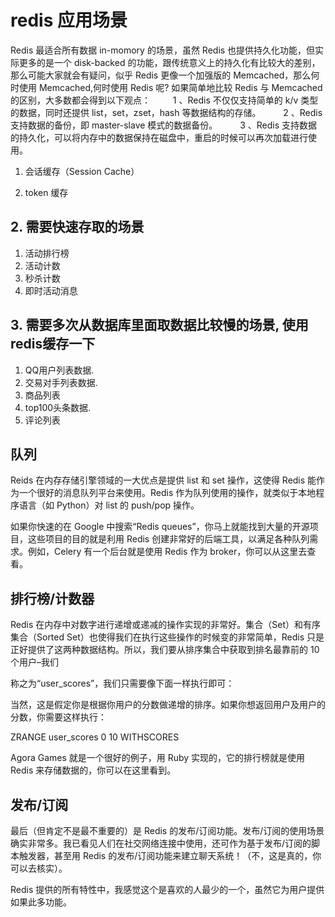 # redis 应用场景

Redis 最适合所有数据 in-momory 的场景，虽然 Redis 也提供持久化功能，但实际更多的是一个 disk-backed 的功能，跟传统意义上的持久化有比较大的差别，那么可能大家就会有疑问，似乎 Redis 更像一个加强版的 Memcached，那么何时使用 Memcached,何时使用 Redis 呢?
如果简单地比较 Redis 与 Memcached 的区别，大多数都会得到以下观点：
　　 1 、Redis 不仅仅支持简单的 k/v 类型的数据，同时还提供 list，set，zset，hash 等数据结构的存储。
　　 2 、Redis 支持数据的备份，即 master-slave 模式的数据备份。
　　 3 、Redis 支持数据的持久化，可以将内存中的数据保持在磁盘中，重启的时候可以再次加载进行使用。

1. 会话缓存（Session Cache）
   
2. token 缓存

## 2. 需要快速存取的场景

1. 活动排行榜
2. 活动计数
3. 秒杀计数
4. 即时活动消息

## 3. 需要多次从数据库里面取数据比较慢的场景, 使用redis缓存一下

1. QQ用户列表数据.
2. 交易对手列表数据.
3. 商品列表
4. top100头条数据.
5. 评论列表

## 队列

   Reids 在内存存储引擎领域的一大优点是提供 list 和 set 操作，这使得 Redis 能作为一个很好的消息队列平台来使用。Redis 作为队列使用的操作，就类似于本地程序语言（如 Python）对 list 的 push/pop 操作。

   如果你快速的在 Google 中搜索“Redis queues”，你马上就能找到大量的开源项目，这些项目的目的就是利用 Redis 创建非常好的后端工具，以满足各种队列需求。例如，Celery 有一个后台就是使用 Redis 作为 broker，你可以从这里去查看。

## 排行榜/计数器

   Redis 在内存中对数字进行递增或递减的操作实现的非常好。集合（Set）和有序集合（Sorted Set）也使得我们在执行这些操作的时候变的非常简单，Redis 只是正好提供了这两种数据结构。所以，我们要从排序集合中获取到排名最靠前的 10 个用户–我们

   称之为“user_scores”，我们只需要像下面一样执行即可：

   当然，这是假定你是根据你用户的分数做递增的排序。如果你想返回用户及用户的分数，你需要这样执行：

   ZRANGE user_scores 0 10 WITHSCORES

   Agora Games 就是一个很好的例子，用 Ruby 实现的，它的排行榜就是使用 Redis 来存储数据的，你可以在这里看到。

## 发布/订阅

   最后（但肯定不是最不重要的）是 Redis 的发布/订阅功能。发布/订阅的使用场景确实非常多。我已看见人们在社交网络连接中使用，还可作为基于发布/订阅的脚本触发器，甚至用 Redis 的发布/订阅功能来建立聊天系统！（不，这是真的，你可以去核实）。

   Redis 提供的所有特性中，我感觉这个是喜欢的人最少的一个，虽然它为用户提供如果此多功能。
